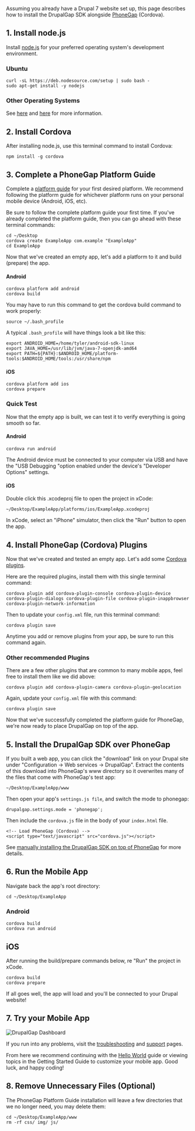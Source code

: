 Assuming you already have a Drupal 7 website set up, this page describes how to install the DrupalGap SDK alongside [PhoneGap](http://phonegap.com/) (Cordova).

## 1. Install node.js

Install [node.js](http://nodejs.org/) for your preferred operating system's development environment.

### Ubuntu

```
curl -sL https://deb.nodesource.com/setup | sudo bash -
sudo apt-get install -y nodejs
```

### Other Operating Systems

See [here](https://github.com/joyent/node) and [here](https://github.com/joyent/node/wiki/Installing-Node.js-via-package-manager) for more information.

## 2. Install Cordova

After installing node.js, use this terminal command to install Cordova:

`npm install -g cordova`

## 3. Complete a PhoneGap Platform Guide

Complete a [platform guide](https://cordova.apache.org/docs/en/latest/guide/platforms/index.html) for your first desired platform. We recommend following the platform guide for whichever platform runs on your personal mobile device (Android, iOS, etc).

Be sure to follow the complete platform guide your first time. If you've already completed the platform guide, then you can go ahead with these terminal commands:

```
cd ~/Desktop
cordova create ExampleApp com.example "ExampleApp"
cd ExampleApp
```

Now that we've created an empty app, let's add a platform to it and build (prepare) the app.

#### Android

```
cordova platform add android
cordova build
```

You may have to run this command to get the cordova build command to work properly:

`source ~/.bash_profile`

A typical `.bash_profile` will have things look a bit like this:

```
export ANDROID_HOME=/home/tyler/android-sdk-linux
export JAVA_HOME=/usr/lib/jvm/java-7-openjdk-amd64
export PATH=${PATH}:$ANDROID_HOME/platform-tools:$ANDROID_HOME/tools:/usr/share/npm
```

#### iOS

```
cordova platform add ios
cordova prepare
```

### Quick Test

Now that the empty app is built, we can test it to verify everything is going smooth so far.

#### Android

`cordova run android`

The Android device must be connected to your computer via USB and have the "USB Debugging "option enabled under the device's "Developer Options" settings.

#### iOS

Double click this .xcodeproj file to open the project in xCode:

`~/Desktop/ExampleApp/platforms/ios/ExampleApp.xcodeproj`

In xCode, select an "iPhone" simulator, then click the "Run" button to open the app.

## 4. Install PhoneGap (Cordova) Plugins

Now that we've created and tested an empty app. Let's add some [Cordova plugins](http://plugins.cordova.io/#/_browse/all).

Here are the required plugins, install them with this single terminal command:

`cordova plugin add cordova-plugin-console cordova-plugin-device cordova-plugin-dialogs cordova-plugin-file cordova-plugin-inappbrowser cordova-plugin-network-information`

Then to update your `config.xml` file, run this terminal command:

`cordova plugin save`

Anytime you add or remove plugins from your app, be sure to run this command again.

### Other recommended Plugins

There are a few other plugins that are common to many mobile apps, feel free to install them like we did above:

`cordova plugin add cordova-plugin-camera cordova-plugin-geolocation`

Again, update your `config.xml` file with this command:

`cordova plugin save`

Now that we've successfully completed the platform guide for PhoneGap, we're now ready to place DrupalGap on top of the app.

## 5. Install the DrupalGap SDK over PhoneGap

If you built a web app, you can click the "download" link on your Drupal site under "Configuration -> Web services -> DrupalGap". Extract the contents of this download into PhoneGap's www directory so it overwrites many of the files that come with PhoneGap's test app:

`~/Desktop/ExampleApp/www`

Then open your app's `settings.js file`, and switch the mode to phonegap:

`drupalgap.settings.mode = 'phonegap';`

Then include the `cordova.js` file in the body of your `index.html` file.

```
<!-- Load PhoneGap (Cordova) -->
<script type="text/javascript" src="cordova.js"></script>
```

See [manually installing the DrupalGap SDK on top of PhoneGap]() for more details.

## 6. Run the Mobile App

Navigate back the app's root directory:

`cd ~/Desktop/ExampleApp`

### Android

```
cordova build
cordova run android
```

## iOS

After running the build/prepare commands below, re "Run" the project in xCode.

```
cordova build
cordova prepare
```

If all goes well, the app will load and you'll be connected to your Drupal website!

## 7. Try your Mobile App

![DrupalGap Dashboard](http://www.drupalgap.org/sites/default/files/dashboard_2.png)

If you run into any problems, visit the [troubleshooting](../../Install/Troubleshoot) and [support](http://drupalgap.org/support) pages.

From here we recommend continuing with the [Hello World](../../Hello_World) guide or viewing topics in the Getting Started Guide to customize your mobile app. Good luck, and happy coding!

## 8. Remove Unnecessary Files (Optional)

The PhoneGap Platform Guide installation will leave a few directories that we no longer need, you may delete them:

```
cd ~/Desktop/ExampleApp/www
rm -rf css/ img/ js/
```

